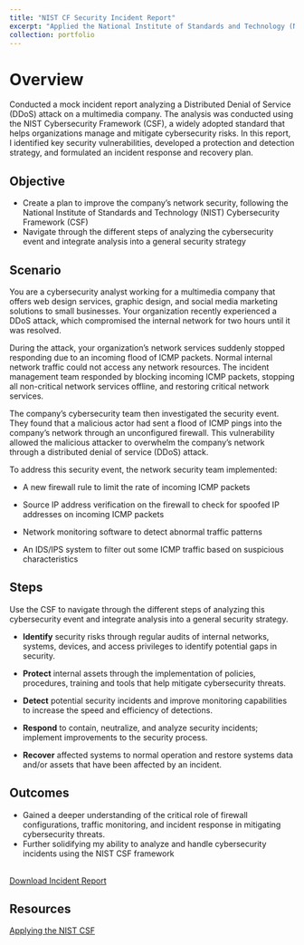 ```yaml
---
title: "NIST CF Security Incident Report"
excerpt: "Applied the National Institute of Standards and Technology (NIST) Cybersecurity Framework (CSF) to conduct a mock incident report on DDoS attack, as part of Google's Cybersecurity Certificate program. <br /><img src='/images/in-re.png'>"
collection: portfolio
---
```


# Overview

Conducted a mock incident report analyzing a Distributed Denial of Service (DDoS) attack on a multimedia company. The analysis was conducted using the NIST Cybersecurity Framework (CSF), a widely adopted standard that helps organizations manage and mitigate cybersecurity risks. In this report, I identified key security vulnerabilities, developed a protection and detection strategy, and formulated an incident response and recovery plan.

## Objective

- Create a plan to improve the company’s network security, following the National Institute of Standards and Technology (NIST) Cybersecurity Framework (CSF)
- Navigate through the different steps of analyzing the cybersecurity event and integrate analysis into a general security strategy

## Scenario

You are a cybersecurity analyst working for a multimedia company that offers web design services, graphic design, and social media marketing solutions to small businesses. Your organization recently experienced a DDoS attack, which compromised the internal network for two hours until it was resolved.

During the attack, your organization’s network services suddenly stopped responding due to an incoming flood of ICMP packets. Normal internal network traffic could not access any network resources. The incident management team responded by blocking incoming ICMP packets, stopping all non-critical network services offline, and restoring critical network services.

The company’s cybersecurity team then investigated the security event. They found that a malicious actor had sent a flood of ICMP pings into the company’s network through an unconfigured firewall. This vulnerability allowed the malicious attacker to overwhelm the company’s network through a distributed denial of service (DDoS) attack.

To address this security event, the network security team implemented:

- A new firewall rule to limit the rate of incoming ICMP packets

- Source IP address verification on the firewall to check for spoofed IP addresses on incoming ICMP packets

- Network monitoring software to detect abnormal traffic patterns

- An IDS/IPS system to filter out some ICMP traffic based on suspicious characteristics

## Steps

Use the CSF to navigate through the different steps of analyzing this cybersecurity event and integrate analysis into a general security strategy.

- **Identify** security risks through regular audits of internal networks, systems, devices, and access privileges to identify potential gaps in security.

- **Protect** internal assets through the implementation of policies, procedures, training and tools that help mitigate cybersecurity threats.

- **Detect** potential security incidents and improve monitoring capabilities to increase the speed and efficiency of detections.

- **Respond** to contain, neutralize, and analyze security incidents; implement improvements to the security process.

- **Recover** affected systems to normal operation and restore systems data and/or assets that have been affected by an incident.

## Outcomes

- Gained a deeper understanding of the critical role of firewall configurations, traffic monitoring, and incident response in mitigating cybersecurity threats.
- Further solidifying my ability to analyze and handle cybersecurity incidents using the NIST CSF framework

<br>
<a href="https://hoangnguyen2809.github.io/files/Incident-report-analysis.pdf" download="Incident-report-analysis.pdf">
Download Incident Report
</a>

## Resources

[Applying the NIST CSF](https://docs.google.com/document/d/15yCDbDCOAcJw-LTz2DeCA7UeLRfvsf176T6MA6ku6ok/template/preview)
